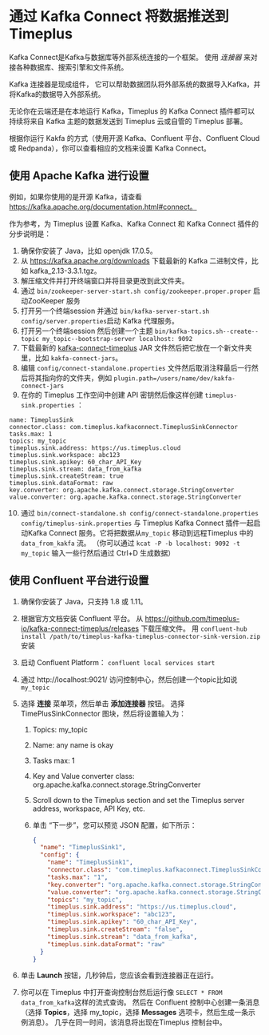 # 通过 Kafka Connect 将数据推送到 Timeplus

Kafka Connect是Kafka与数据库等外部系统连接的一个框架。 使用 *连接器* 来对接各种数据库、搜索引擎和文件系统。

Kafka 连接器是现成组件， 它可以帮助数据团队将外部系统的数据导入Kafka，并将Kafka的数据导入外部系统。

无论你在云端还是在本地运行 Kafka，Timeplus 的 Kafka Connect 插件都可以持续将来自 Kafka 主题的数据发送到 Timeplus 云或自管的 Timeplus 部署。

根据你运行 Kakfa 的方式（使用开源 Kafka、Confluent 平台、Confluent Cloud 或 Redpanda），你可以查看相应的文档来设置 Kafka Connect。

## 使用 Apache Kafka 进行设置

例如，如果你使用的是开源 Kafka，请查看 https://kafka.apache.org/documentation.html#connect。

作为参考，为 Timeplus 设置 Kafka、Kafka Connect 和 Kafka Connect 插件的分步说明是：

1. 确保你安装了 Java，比如 openjdk 17.0.5。
2. 从 https://kafka.apache.org/downloads 下载最新的 Kafka 二进制文件，比如 kafka_2.13-3.3.1.tgz。
3. 解压缩文件并打开终端窗口并将目录更改到此文件夹。
4. 通过 `bin/zookeeper-server-start.sh config/zookeeper.proper.proper` 启动ZooKeeper 服务
5. 打开另一个终端session 并通过 `bin/kafka-server-start.sh config/server.properties`启动 Kafka 代理服务。
6. 打开另一个终端session 然后创建一个主题 `bin/kafka-topics.sh--create--topic my_topic--bootstrap-server localhost: 9092`
7. 下载最新的 [kafka-connect-timeplus](https://github.com/timeplus-io/kafka-connect-timeplus/releases) JAR 文件然后把它放在一个新文件夹里，比如 `kakfa-connect-jars`。
8. 编辑 `config/connect-standalone.properties` 文件然后取消注释最后一行然后将其指向你的文件夹，例如 `plugin.path=/users/name/dev/kakfa-connect-jars`
9. 在你的 Timeplus 工作空间中创建 API 密钥然后像这样创建 `timeplus-sink.properties` ：

```properties
name: TimeplusSink
connector.class: com.timeplus.kafkaconnect.TimeplusSinkConnector
tasks.max: 1
topics: my_topic
timeplus.sink.address: https://us.timeplus.cloud
timeplus.sink.workspace: abc123
timeplus.sink.apikey: 60_char_API_Key
timeplus.sink.stream: data_from_kafka
timeplus.sink.createStream: true
timeplus.sink.dataFormat: raw
key.converter: org.apache.kafka.connect.storage.StringConverter
value.converter: org.apache.kafka.connect.storage.StringConverter
```

10. 通过 `bin/connect-standalone.sh config/connect-standalone.properties config/timeplus-sink.properties` 与 Timeplus Kafka Connect 插件一起启动Kafka Connect 服务。它将把数据从`my_topic` 移动到远程Timeplus 中的 `data_from_kakfa` 流。 （你可以通过 `kcat -P -b localhost: 9092 -t my_topic` 输入一些行然后通过 Ctrl+D 生成数据）

## 使用 Confluent 平台进行设置

1. 确保你安装了 Java，只支持 1.8 或 1.11。

2. 根据官方文档安装 Confluent 平台。 从 https://github.com/timeplus-io/kafka-connect-timeplus/releases 下载压缩文件。 用 `confluent-hub install /path/to/timeplus-kafka-timeplus-connector-sink-version.zip`安装

3. 启动 Confluent Platform： `confluent local services start`

4. 通过 http://localhost:9021/ 访问控制中心，然后创建一个topic比如说 `my_topic`

5. 选择 **连接** 菜单项，然后单击 **添加连接器** 按钮。 选择 TimePlusSinkConnector 图块，然后将设置输入为：

   1. Topics: my_topic

   2. Name: any name is okay

   3. Tasks max: 1

   4. Key and Value converter class: org.apache.kafka.connect.storage.StringConverter

   5. Scroll down to the Timeplus section and set the Timeplus server address, workspace, API Key, etc.

   6. 单击 “下一步”，您可以预览 JSON 配置，如下所示：

      ```json
      {
        "name": "TimeplusSink1",
        "config": {
          "name": "TimeplusSink1",
          "connector.class": "com.timeplus.kafkaconnect.TimeplusSinkConnector",
          "tasks.max": "1",
          "key.converter": "org.apache.kafka.connect.storage.StringConverter",
          "value.converter": "org.apache.kafka.connect.storage.StringConverter",
          "topics": "my_topic",
          "timeplus.sink.address": "https://us.timeplus.cloud",
          "timeplus.sink.workspace": "abc123",
          "timeplus.sink.apikey": "60_char_API_Key",
          "timeplus.sink.createStream": "false",
          "timeplus.sink.stream": "data_from_kafka",
          "timeplus.sink.dataFormat": "raw"
        }
      }
      ```

6. 单击 **Launch** 按钮，几秒钟后，您应该会看到连接器正在运行。
7. 你可以在 Timeplus 中打开查询控制台然后运行像 `SELECT * FROM data_from_kafka`这样的流式查询。 然后在 Confluent 控制中心创建一条消息（选择 **Topics**，选择 my_topic，选择 **Messages** 选项卡，然后生成一条示例消息）。 几乎在同一时间，该消息将出现在Timeplus 控制台中。